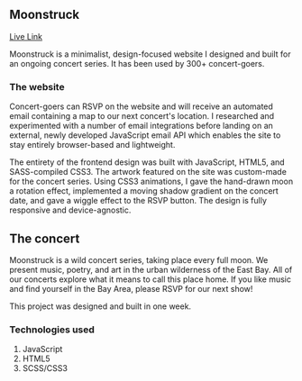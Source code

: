 ## Moonstruck

[Live Link](https://www.moonstruck.community)

Moonstruck is a minimalist, design-focused website I designed and built for an ongoing concert series. It has been used by 300+ concert-goers.

### The website
Concert-goers can RSVP on the website and will receive an automated email containing a map to our next concert's location. I researched and experimented with a number of email integrations before landing on an external, newly developed JavaScript email API which enables the site to stay entirely browser-based and lightweight.

The entirety of the frontend design was built with JavaScript, HTML5, and SASS-compiled CSS3. The artwork featured on the site was custom-made for the concert series. Using CSS3 animations, I gave the hand-drawn moon a rotation effect, implemented a moving shadow gradient on the concert date, and gave a wiggle effect to the RSVP button. The design is fully responsive and device-agnostic.

## The concert
Moonstruck is a wild concert series, taking place every full moon. We present music, poetry, and art in the urban wilderness of the East Bay. All of our concerts explore what it means to call this place home. If you like music and find yourself in the Bay Area, please RSVP for our next show!

This project was designed and built in one week.

### Technologies used
 1.	JavaScript
 4.	HTML5
 5.	SCSS/CSS3
